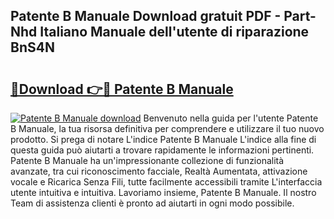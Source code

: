 ## Patente B Manuale Download gratuit PDF - Part-Nhd Italiano Manuale dell'utente di riparazione BnS4N

# <h2><a href="http://dfc12mn.blite.top/?on=Patente+B+Manuale">🔗Download 👉🔴 Patente B Manuale</a></h2>

[![Patente B Manuale download](https://i.imgur.com/lujVjoI.png)](http://dfc12mn.blite.top/?on=Patente+B+Manuale)
Benvenuto nella guida per l'utente Patente B Manuale, la tua risorsa definitiva per comprendere e utilizzare il tuo nuovo prodotto. Si prega di notare L'indice Patente B Manuale L'indice alla fine di questa guida può aiutarti a trovare rapidamente le informazioni pertinenti. Patente B Manuale ha un'impressionante collezione di funzionalità avanzate, tra cui riconoscimento facciale, Realtà Aumentata, attivazione vocale e Ricarica Senza Fili, tutte facilmente accessibili tramite L'interfaccia utente intuitiva e intuitiva. Lavoriamo insieme, Patente B Manuale. Il nostro Team di assistenza clienti è pronto ad aiutarti in ogni modo possibile.
